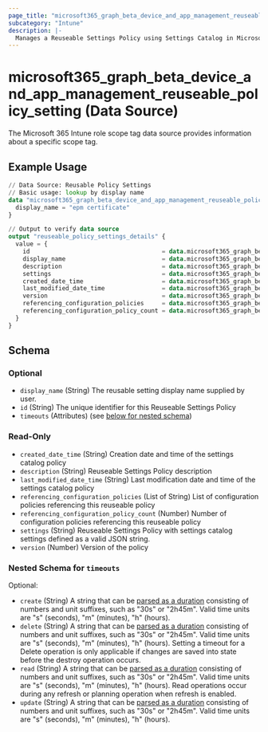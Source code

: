```yaml
---
page_title: "microsoft365_graph_beta_device_and_app_management_reuseable_policy_setting Data Source - terraform-provider-microsoft365"
subcategory: "Intune"
description: |-
  Manages a Reuseable Settings Policy using Settings Catalog in Microsoft Intune for Endpoint Privilege Management.Endpoint Privilege Management supports using reusable settings groups to manage the certificates in place of adding that certificatedirectly to an elevation rule. Like all reusable settings groups for Intune, configurations and changes made to a reusable settingsgroup are automatically passed to the policies that reference the group.
---
```


# microsoft365_graph_beta_device_and_app_management_reuseable_policy_setting (Data Source)

The Microsoft 365 Intune role scope tag data source provides information about a specific scope tag.

## Example Usage

```terraform
// Data Source: Reusable Policy Settings
// Basic usage: lookup by display name
data "microsoft365_graph_beta_device_and_app_management_reuseable_policy_setting" "example" {
  display_name = "epm certificate"
}

// Output to verify data source
output "reuseable_policy_settings_details" {
  value = {
    id                                     = data.microsoft365_graph_beta_device_and_app_management_reuseable_policy_settings.example.id
    display_name                           = data.microsoft365_graph_beta_device_and_app_management_reuseable_policy_settings.example.display_name
    description                            = data.microsoft365_graph_beta_device_and_app_management_reuseable_policy_settings.example.description
    settings                               = data.microsoft365_graph_beta_device_and_app_management_reuseable_policy_settings.example.settings
    created_date_time                      = data.microsoft365_graph_beta_device_and_app_management_reuseable_policy_settings.example.created_date_time
    last_modified_date_time                = data.microsoft365_graph_beta_device_and_app_management_reuseable_policy_settings.example.last_modified_date_time
    version                                = data.microsoft365_graph_beta_device_and_app_management_reuseable_policy_settings.example.version
    referencing_configuration_policies     = data.microsoft365_graph_beta_device_and_app_management_reuseable_policy_settings.example.referencing_configuration_policies
    referencing_configuration_policy_count = data.microsoft365_graph_beta_device_and_app_management_reuseable_policy_settings.example.referencing_configuration_policy_count
  }
}
```

<!-- schema generated by tfplugindocs -->
## Schema

### Optional

- `display_name` (String) The reusable setting display name supplied by user.
- `id` (String) The unique identifier for this Reuseable Settings Policy
- `timeouts` (Attributes) (see [below for nested schema](#nestedatt--timeouts))

### Read-Only

- `created_date_time` (String) Creation date and time of the settings catalog policy
- `description` (String) Reuseable Settings Policy description
- `last_modified_date_time` (String) Last modification date and time of the settings catalog policy
- `referencing_configuration_policies` (List of String) List of configuration policies referencing this reuseable policy
- `referencing_configuration_policy_count` (Number) Number of configuration policies referencing this reuseable policy
- `settings` (String) Reuseable Settings Policy with settings catalog settings defined as a valid JSON string.
- `version` (Number) Version of the policy

<a id="nestedatt--timeouts"></a>
### Nested Schema for `timeouts`

Optional:

- `create` (String) A string that can be [parsed as a duration](https://pkg.go.dev/time#ParseDuration) consisting of numbers and unit suffixes, such as "30s" or "2h45m". Valid time units are "s" (seconds), "m" (minutes), "h" (hours).
- `delete` (String) A string that can be [parsed as a duration](https://pkg.go.dev/time#ParseDuration) consisting of numbers and unit suffixes, such as "30s" or "2h45m". Valid time units are "s" (seconds), "m" (minutes), "h" (hours). Setting a timeout for a Delete operation is only applicable if changes are saved into state before the destroy operation occurs.
- `read` (String) A string that can be [parsed as a duration](https://pkg.go.dev/time#ParseDuration) consisting of numbers and unit suffixes, such as "30s" or "2h45m". Valid time units are "s" (seconds), "m" (minutes), "h" (hours). Read operations occur during any refresh or planning operation when refresh is enabled.
- `update` (String) A string that can be [parsed as a duration](https://pkg.go.dev/time#ParseDuration) consisting of numbers and unit suffixes, such as "30s" or "2h45m". Valid time units are "s" (seconds), "m" (minutes), "h" (hours).